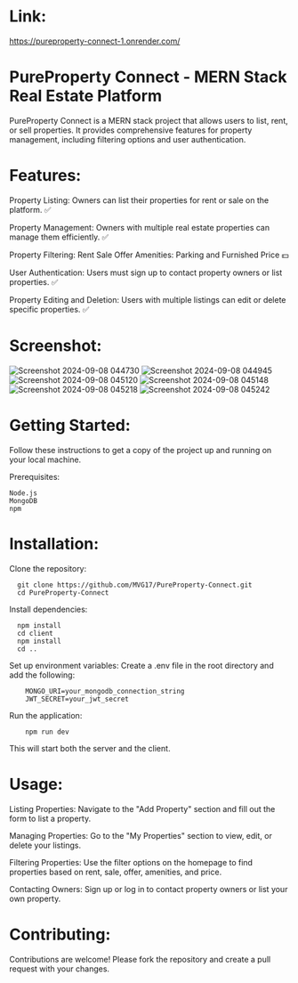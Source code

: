 # Link:
https://pureproperty-connect-1.onrender.com/

# PureProperty Connect - MERN Stack Real Estate Platform

PureProperty Connect is a MERN stack project that allows users to list, rent, or sell properties. It provides comprehensive features for property management, including filtering options and user authentication.

# Features:
Property Listing: Owners can list their properties for rent or sale on the platform. ✅

Property Management: Owners with multiple real estate properties can manage them efficiently. ✅

Property Filtering: Rent Sale Offer Amenities: Parking and Furnished Price 💵

User Authentication: Users must sign up to contact property owners or list properties. ✅

Property Editing and Deletion: Users with multiple listings can edit or delete specific properties. ✅

# Screenshot:
![Screenshot 2024-09-08 044730](https://github.com/user-attachments/assets/edd34b85-4840-4c66-8ec5-eef06aa630fe)
![Screenshot 2024-09-08 044945](https://github.com/user-attachments/assets/3d106c0b-edae-4d34-a846-595d30f78c31)
![Screenshot 2024-09-08 045120](https://github.com/user-attachments/assets/64021260-02a6-4563-9f7f-812b922efa46)
![Screenshot 2024-09-08 045148](https://github.com/user-attachments/assets/b63e0c9c-b296-4c86-9b56-13bf17d623b2)
![Screenshot 2024-09-08 045218](https://github.com/user-attachments/assets/716aa3de-9531-4c64-906c-0705716e914f)
![Screenshot 2024-09-08 045242](https://github.com/user-attachments/assets/2824dd28-f570-4044-ab86-4f0dec32b19f)

# Getting Started:

  Follow these instructions to get a copy of the project up and running on your local machine.
  
  Prerequisites:

    Node.js
    MongoDB
    npm

# Installation:

  Clone the repository:

      git clone https://github.com/MVG17/PureProperty-Connect.git
      cd PureProperty-Connect

  Install dependencies:

      npm install
      cd client
      npm install
      cd ..

  Set up environment variables:
      Create a .env file in the root directory and add the following:

        MONGO_URI=your_mongodb_connection_string
        JWT_SECRET=your_jwt_secret

  Run the application:

        npm run dev

   This will start both the server and the client.

# Usage:

  Listing Properties: Navigate to the "Add Property" section and fill out the form to list a property.
  
  Managing Properties: Go to the "My Properties" section to view, edit, or delete your listings.
  
  Filtering Properties: Use the filter options on the homepage to find properties based on rent, sale, offer, amenities, and price.
  
  Contacting Owners: Sign up or log in to contact property owners or list your own property.

# Contributing:

  Contributions are welcome! Please fork the repository and create a pull request with your changes.






